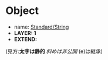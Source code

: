# Object
- name: [Standard/String]()
- **LAYER: 1**
- **EXTEND:**


(見方:**太字は静的** *斜めは非公開* (e)は継承)　
